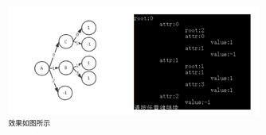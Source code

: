 ![](https://github.com/vxwong/AI_Lab/blob/master/Decision%20Tree/%E6%95%88%E6%9E%9C%E5%9B%BE.png)
效果如图所示